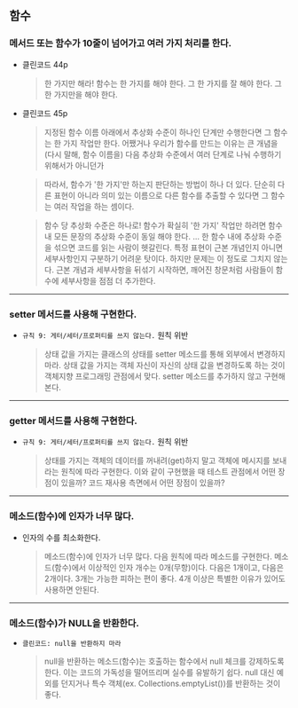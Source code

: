 ## 함수

### 메서드 또는 함수가 10줄이 넘어가고 여러 가지 처리를 한다.
- 클린코드 44p
    > 한 가지만 해라!
      함수는 한 가지를 해야 한다. 그 한 가지를 잘 해야 한다. 그 한 가지만을 해야 한다.
- 클린코드 45p
    > 지정된 함수 이름 아래에서 추상화 수준이 하나인 단계만 수행한다면 그 함수는 한 가지 작업만 한다.
      어쨌거나 우리가 함수를 만드는 이유는 큰 개념을 (다시 말해, 함수 이름을) 다음 추상화 수준에서 여러 단계로 나눠 수행하기 위해서가 아니던가

    > 따라서, 함수가 '한 가지'만 하는지 판단하는 방법이 하나 더 있다.
      단순히 다른 표현이 아니라 의미 있는 이름으로 다른 함수를 추출할 수 있다면 그 함수는 여러 작업을 하는 셈이다.

    > 함수 당 추상화 수준은 하나로!
      함수가 확실히 '한 가지' 작업만 하려면 함수 내 모든 문장의 추상화 수준이 동일 해야 한다.
      ...
      한 함수 내에 추상화 수준을 섞으면 코드를 읽는 사람이 헷갈린다.
      특정 표현이 근본 개념인지 아니면 세부사항인지 구분하기 어려운 탓이다.
      하지만 문제는 이 정도로 그치지 않는다.
      근본 개념과 세부사항을 뒤섞기 시작하면, 깨어진 창문처럼 사람들이 함수에 세부사항을 점점 더 추가한다.

---
### setter 메서드를 사용해 구현한다.
- `규칙 9: 게터/세터/프로퍼티를 쓰지 않는다.` 원칙 위반
    > 상태 값을 가지는 클래스의 상태를 setter 메소드를 통해 외부에서 변경하지 마라.
      상태 값을 가지는 객체 자신이 자신의 상태 값을 변경하도록 하는 것이 객체지향 프로그래밍 관점에서 맞다.
      setter 메소드를 추가하지 않고 구현해 본다.

---
### getter 메서드를 사용해 구현한다.
- `규칙 9: 게터/세터/프로퍼티를 쓰지 않는다.` 원칙 위반
    > 상태를 가지는 객체의 데이터를 꺼내려(get)하지 말고 객체에 메시지를 보내라는 원칙에 따라 구현한다.
      이와 같이 구현했을 때 테스트 관점에서 어떤 장점이 있을까? 
      코드 재사용 측면에서 어떤 장점이 있을까?

---
### 메소드(함수)에 인자가 너무 많다.
- 인자의 수를 최소화한다.
    > 메소드(함수)에 인자가 너무 많다. 다음 원칙에 따라 메소드를 구현한다.
      메소드(함수)에서 이상적인 인자 개수는 0개(무항)이다. 다음은 1개이고, 다음은 2개이다.
      3개는 가능한 피하는 편이 좋다. 4개 이상은 특별한 이유가 있어도 사용하면 안된다.

---
### 메소드(함수)가 NULL을 반환한다.
- `클린코드: null을 반환하지 마라`
    > null을 반환하는 메소드(함수)는 호출하는 함수에서 null 체크를 강제하도록 한다.
      이는 코드의 가독성을 떨어뜨리며 실수를 유발하기 쉽다.
      null 대신 예외를 던지거나 특수 객체(ex. Collections.emptyList())를 반환하는 것이 좋다.
